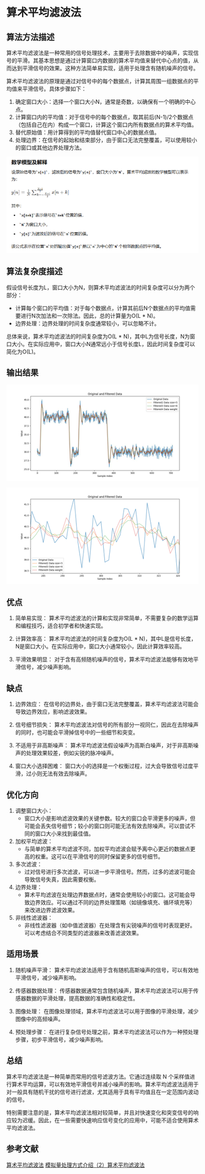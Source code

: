 # 算术平均滤波法

## 算法方法描述

算术平均滤波法是一种常用的信号处理技术，主要用于去除数据中的噪声，实现信号的平滑。其基本思想是通过计算窗口内数据的算术平均值来替代中心点的值，从而达到平滑信号的效果。这种方法简单易实现，适用于处理含有随机噪声的信号。

算术平均滤波法的原理是通过对信号中的每个数据点，计算其周围一组数据点的平均值来平滑信号。具体步骤如下：

1. 确定窗口大小：选择一个窗口大小N，通常是奇数，以确保有一个明确的中心点。
2. 计算窗口内的平均值：对于信号中的每个数据点，取其前后(N-1)/2个数据点（包括自己在内）构成一个窗口，计算这个窗口内所有数据点的算术平均值。
3. 替代原始值：用计算得到的平均值替代窗口中心的数据点值。
4. 处理边界：在信号的起始和结束部分，由于窗口无法完整覆盖，可以使用较小的窗口或其他边界处理方法。

![数学模型](./airth_model.png)

## 算法复杂度描述

假设信号长度为L，窗口大小为N，则算术平均滤波法的时间复杂度可以分为两个部分：

+ 计算每个窗口的平均值：对于每个数据点，计算其前后N个数据点的平均值需要进行N次加法和一次除法。因此，总的计算量为O(L * N)。
+ 边界处理：边界处理的时间复杂度通常较小，可以忽略不计。

总体来说，算术平均滤波法的时间复杂度为O(L * N)，其中L为信号长度，N为窗口大小。在实际应用中，窗口大小N通常远小于信号长度L，因此时间复杂度可以简化为O(L)。

## 输出结果

![初始数据——窗口大小为5，6——窗口大小为5+加权平均滤波](./Comparision.jpg)

![局部放大图](./airth_figure.png)

## 优点

1. 简单易实现：
算术平均滤波法的计算和实现非常简单，不需要复杂的数学运算和编程技巧，适合初学者和快速实现。

2. 计算效率高：
算术平均滤波法的时间复杂度为O(L * N)，其中L是信号长度，N是窗口大小。在实际应用中，窗口大小通常较小，因此计算效率较高。

3. 平滑效果明显：
对于含有高频随机噪声的信号，算术平均滤波法能够有效地平滑信号，减少噪声影响。

## 缺点

1. 边界效应：
在信号的边界处，由于窗口无法完整覆盖，算术平均滤波法可能会导致边界效应，影响滤波效果。

2. 信号细节损失：
算术平均滤波法对信号的所有部分一视同仁，因此在去除噪声的同时，也可能会平滑掉信号中的一些细节和突变。

3. 不适用于非高斯噪声：
算术平均滤波法假设噪声为高斯白噪声，对于非高斯噪声的处理效果较差，例如尖锐的脉冲噪声。

4. 窗口大小选择困难：
窗口大小的选择是一个权衡过程，过大会导致信号过度平滑，过小则无法有效去除噪声。

## 优化方向

1. 调整窗口大小：
    + 窗口大小是影响滤波效果的关键参数。较大的窗口会平滑更多的噪声，但可能会丢失信号细节；较小的窗口则可能无法有效去除噪声。可以尝试不同的窗口大小来找到最佳值。
1. 加权平均滤波：
    + 与简单的算术平均滤波不同，加权平均滤波会赋予离中心更近的数据点更高的权重。这可以在平滑信号的同时保留更多的信号细节。
1. 多次滤波：
    + 过对信号进行多次滤波，可以进一步平滑信号。然而，过多的滤波可能会导致信号失真，因此需要权衡。
1. 边界处理：
    + 算术平均滤波在处理边界数据点时，通常会使用较小的窗口。这可能会导致边界效应。可以通过不同的边界处理策略（如镜像填充、循环填充等）来改进边界滤波效果。
1. 非线性滤波器：
    + 非线性滤波器（如中值滤波器）在处理含有尖锐噪声的信号时表现更好。可以考虑结合不同类型的滤波器来改善滤波效果。

## 适用场景

1. 随机噪声平滑：
算术平均滤波法适用于含有随机高斯噪声的信号，可以有效地平滑信号，减少噪声影响。

2. 传感器数据处理：
传感器数据通常包含随机噪声，算术平均滤波法可以用于传感器数据的平滑处理，提高数据的准确性和稳定性。

3. 图像处理：
在图像处理领域，算术平均滤波法可以用于图像的平滑处理，减少图像中的高频噪声。

4. 预处理步骤：
在进行复杂信号处理之前，算术平均滤波法可以作为一种预处理步骤，初步平滑信号，减少噪声影响。

## 总结

算术平均滤波法是一种简单而常用的信号滤波方法。它通过连续取 N 个采样值进行算术平均运算，可以有效地平滑信号并减小噪声的影响。算术平均滤波法适用于对一般具有随机干扰的信号进行滤波，尤其适用于具有平均值且在一定范围内波动的信号。

特别需要注意的是，算术平均滤波法相对较简单，并且对快速变化和突变信号的响应较为迟缓。因此，在一些需要快速响应信号变化的应用中，可能不适合使用算术平均滤波法。

## 参考文献

[算术平均滤波法](https://blog.csdn.net/weixin_47225948/article/details/133125540)
[模拟量处理方式介绍（2）算术平均滤波法](https://jzgkchina.com/node/1869)
